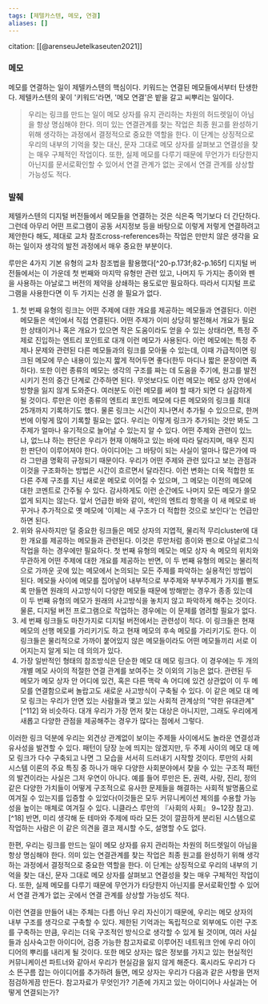 ```yaml
---
tags: [제텔카스텐, 메모, 연결]
aliases: []
---
```

citation: [[@arenseuJetelkaseuten2021]]

### 메모
메모를 연결하는 일이 제텔카스텐의 핵심이다. 키워드는 연결된 메모들에서부터 탄생한다. 제텔카스텐의 꽃이 '키워드'라면, '메모 연결'은 밭을 갈고 씨뿌리는 일이다.

> 우리는 링크를 만드는 일이 메모 상자를 유지 관리하는 차원의 허드렛일이 아님을 항상 명심해야 한다. 의미 있는 연결관계를 찾는 작업은 최종 원고를 완성하기 위해 생각하는 과정에서 결정적으로 중요한 역할을 한다. 이 단계는 상징적으로 우리의 내부의 기억을 찾는 대신, 문자 그대로 메모 상자를 살펴보고 연결성을 찾는 매우 구체적인 작업이다. 또한, 실제 메모를 다루기 때문에 무언가가 타당한지 아닌지를 문서로확인할 수 있어서 연결 관계가 없는 곳에서 연결 관계를 상상할 가능성도 적다.

### 발췌
제텔카스텐의 디지털 버전들에서 메모들을 연결하는 것은 식은죽 먹기보다 더 간단하다. 그런데 아무리 어떤 프로그램이 공동 서지정보 등을 바탕으로 이렇게 저렇게 연결하려고 제안한다 해도, 제대로 교차 참조cross-references하는 작업은 만만치 않은 생각을 요하는 일이자 생각의 발전 과정에서 매우 중요한 부분이다.

루만은 4가지 기본 유형의 교차 참조법을 활용했다[^20-p.173f;82-p.165f] 디지털 버전들에서는 이 가운데 첫 번째와 마지막 유형만 관련 있고, 나머지 두 가지는 종이와 펜을 사용하는 아날로그 버전의 제약을 상쇄하는 용도로만 필요하다. 따라서 디지털 프로그램을 사용한다면 이 두 가지는 신경 쓸 필요가 없다.

1. 첫 번째 유형의 링크는 어떤 주제에 대한 개요를 제공하는 메모들과 연결된다. 이런 메모들은 색인에서 직접 연결된다. 어떤 주제가 이미 상당히 발전해서 개요가 필요한 상태이거나 혹은 개요가 있으면 작은 도움이라도 얻을 수 있는 상태라면, 특정 주제로 진입하는 엔트리 포인트로 대개 이런 메모가 사용된다. 이런 메모에는 특정 주제나 문제와 관련된 다른 메모들과의 링크를 모아둘 수 있는데, 이때 가급적이면 링크된 메모에 무슨 내용이 있는지 짧게 적어두면 좋다(한두 마디나 짧은 문장이면 족하다). 또한 이런 종류의 메모는 생각의 구조를 짜는 데 도움을 주기에, 원고를 발전시키기 전의 중간 단계로 간주하면 된다. 무엇보다도 이런 메모는 메모 상자 안에서 방향을 잃지 않게 도와준다. 여러분도 이런 메모를 써야 할 때가 되면 다 실감하게 될 것이다. 루만은 이런 종류의 엔트리 포인트 메모에 다른 메모와의 링크를 최대 25개까지 기록하기도 했다. 물론 링크는 시간이 지나면서 추가될 수 있으므로, 한꺼번에 이렇게 많이 기록할 필요는 없다. 우리는 이렇게 링크가 추가되는 것만 봐도 그 주제가 얼마나 유기적으로 늘어날 수 있는지 알 수 있다. 어떤 주제와 관련이 있느냐, 없느냐 하는 판단은 우리가 현재 이해하고 있는 바에 따라 달라지며, 매우 진지한 판단이 이루어져야 한다. 아이디어는 그 바탕이 되는 사실이 얼마나 많은가에 따라 그만큼 명확히 규정되기 때문이다. 우리가 어떤 주제와 관련 있다고 보는 관점과 이것을 구조화하는 방법은 시간이 흐르면서 달라진다. 이런 변화는 더욱 적합한 또 다른 주제 구조를 지닌 새로운 메모로 이어질 수 있으며, 그 메모는 이전의 메모에 대한 코멘트로 간주될 수 있다. 감사하게도 이런 순간에도 나머지 모든 메모가 쓸모없게 되지는 않는다. 앞서 언급한 바와 같이, 색인의 엔트리 항목을 이 새 메모로 바꾸거나 추가적으로 옛 메모에 '이제는 새 구조가 더 적합한 것으로 보인다'는 언급만 하면 된다.
2. 위와 유사하지만 덜 중요한 링크들은 메모 상자의 지엽적, 물리적 무리cluster에 대한 개요를 제공하는 메모들과 관련된다. 이것은 루만처럼 종이와 펜으로 아날로그식 작업을 하는 경우에만 필요하다. 첫 번째 유형의 메모는 메모 상자 속 메모의 위치와 무관하게 어떤 주제에 대한 개요를 제공하는 반면, 이 두 번째 유형의 메모는 물리적으로 가까운 곳에 있는 메모에서 논의되는 모든 주제를 파악하는 실용적인 방법이 된다. 메모들 사이에 메모를 집어넣어 내부적으로 부주제와 부부주제가 가지를 뻗도록 만들면 원래의 사고방식이 다양한 메모들 때문에 방해받는 경우가 종종 있는데 이 두 번째 유형의 메모가 원래의 사고방식을 놓치지 않고 파악하게 해주는 것이다. 물론, 디지털 버전 프로그램으로 작업하는 경우에는 이 문제를 염려할 필요가 없다.
3. 세 번째 링크들도 마찬가지로 디지털 버전에서는 관련성이 적다. 이 링크들은 현재 메모의 선행 메모를 가리키기도 하고 현재 메모의 후속 메모를 가리키기도 한다. 이 링크들은 물리적으로 가까이 붙어있지 않은 메모들이라도 어떤 메모들끼리 서로 이어지는지 알게 되는 데 의의가 있다.
4. 가장 일반적인 형태의 참조방식은 단순한 메모 대 메모 링크다. 이 경우에는 두 개의 개별 메모 사이의 적절한 연결 관계를 보여주는 것 이외의 기능은 없다. 관련된 두 메모가 메모 상자 안 어디에 있건, 혹은 다른 맥락 속 어디에 있건 상관없이 이 두 메모를 연결함으로써 놀랍고도 새로운 사고방식이 구축될 수 있다. 이 같은 메모 대 메모 링크는 우리가 안면 있는 사람들과 맺고 있는 사회적 관계상의 "약한 유대관계"[^112] 와 비슷하다. 대개 우리가 가장 먼저 찾는 대상은 아니지만, 그래도 우리에게 새롭고 다양한 관점을 제공해주는 경우가 많다는 점에서 그렇다.

이러한 링크 덕분에 우리는 외견상 관계없이 보이는 주제들 사이에서도 놀라운 연결성과 유사성을 발견할 수 있다. 패턴이 당장 눈에 띄지는 않겠지만, 두 주제 사이의 메모 대 메모 링크가 다수 구축되고 나면 그 모습을 서서히 드러내기 시작할 것이다. 루만의 사회 시스템 이론의 주요 특징 중 하나가 매우 다양한 사회분야에서 찾을 수 있는 구조적 패턴의 발견이라는 사실은 그저 우연이 아니다. 예를 들어 루만은 돈, 권력, 사랑, 진리, 정의 같은 다양한 가치들이 어떻게 구조적으로 유사한 문제들을 해결하는 사회적 발명품으로 여겨질 수 있는지를 입증할 수 있었다(이것들은 모두 커뮤니케이션 제의를 수용할 가능성을 높이는 매체로 여겨질 수 있다. 니클라스 루만의 『사회의 사회』 9~12장 참고).[^18] 반면, 미리 생각해 둔 테마와 주제에 따라 모든 것이 깔끔하게 분리된 시스템으로 작업하는 사람은 이 같은 의견을 결코 제시할 수도, 설명할 수도 없다.

한편, 우리는 링크를 만드는 일이 메모 상자를 유지 관리하는 차원의 허드렛일이 아님을 항상 명심해야 한다. 의미 있는 연결관계를 찾는 작업은 최종 원고를 완성하기 위해 생각하는 과정에서 결정적으로 중요한 역할을 한다. 이 단계는 상징적으로 우리의 내부의 기억을 찾는 대신, 문자 그대로 메모 상자를 살펴보고 연결성을 찾는 매우 구체적인 작업이다. 또한, 실제 메모를 다루기 때문에 무언가가 타당한지 아닌지를 문서로확인할 수 있어서 연결 관계가 없는 곳에서 연결 관계를 상상할 가능성도 적다.

이런 연결을 만들어 내는 주체는 다름 아닌 우리 자신이기 때문에, 우리는 메모 상자의 내부 구조를 생각으로 구축할 수 있다. 제한된 기억과는 독립적으로 외부에도 이런 구조를 구축하는 만큼, 우리는 더욱 구조적인 방식으로 생각할 수 있게 될 것이며, 여러 사실들과 심사숙고한 아이디어, 검증 가능한 참고자료로 이루어진 네트워크 안에 우리 아이디어의 뿌리를 내리게 될 것이다. 또한 메모 상자는 많은 정보를 가지고 있는 현실적인 커뮤니케이션 파트너와 같아서 우리가 현실감을 잃지 않게 해준다. 혹시라도 우리가 다소 뜬구름 잡는 아이디어를 추가하려 들면, 메모 상자는 우리가 다음과 같은 사항을 먼저 점검하게끔 만든다. 참고자료가 무엇인가? 기존에 가지고 있는 아이디어나 사실과는 어떻게 연결되는가?